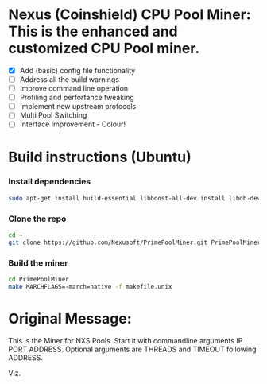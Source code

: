 # Nexus (Coinshield) CPU Pool Miner: This is the enhanced and customized CPU Pool miner.

- [x] Add (basic) config file functionality
- [ ] Address all the build warnings
- [ ] Improve command line operation
- [ ] Profiling and perforfance tweaking
- [ ] Implement new upstream protocols
- [ ] Multi Pool Switching
- [ ] Interface Improvement - Colour!

# Build instructions (Ubuntu)
### Install dependencies

```sh
sudo apt-get install build-essential libboost-all-dev install libdb-dev libdb++-dev libssl-dev libminiupnpc-dev libqrencode-dev qt4-qmake libqt4-dev libgmp3-dev
```

### Clone the repo

```sh
cd ~
git clone https://github.com/Nexusoft/PrimePoolMiner.git PrimePoolMiner
```

### Build the miner

```sh
cd PrimePoolMiner
make MARCHFLAGS=-march=native -f makefile.unix
```

# Original Message: 

This is the Miner for NXS Pools. Start it with commandline arguments IP PORT ADDRESS. Optional arguments are THREADS and TIMEOUT following ADDRESS.

Viz.
